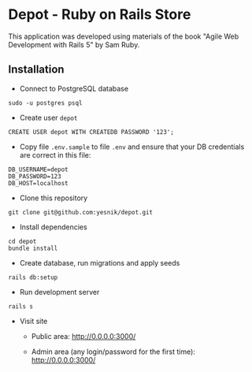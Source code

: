 # Depot - Ruby on Rails Store

This application was developed using materials of the book "Agile Web Development with Rails 5" by Sam Ruby.

## Installation

* Connect to PostgreSQL database

```
sudo -u postgres psql
```

* Create user `depot`

```
CREATE USER depot WITH CREATEDB PASSWORD '123';
```

* Copy file `.env.sample` to file `.env` and ensure that your DB credentials are correct in this file:

```
DB_USERNAME=depot
DB_PASSWORD=123
DB_HOST=localhost
```

* Clone this repository

```
git clone git@github.com:yesnik/depot.git
```

* Install dependencies

```
cd depot
bundle install
```

* Create database, run migrations and apply seeds

```
rails db:setup
```

* Run development server

```
rails s
```

* Visit site 

  - Public area: http://0.0.0.0:3000/

  - Admin area (any login/password for the first time): http://0.0.0.0:3000/

